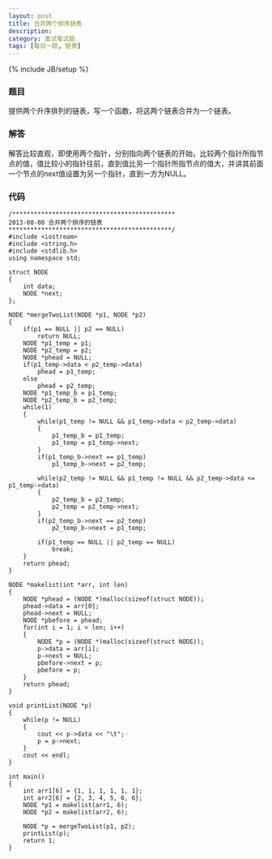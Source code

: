 ```yaml
---
layout: post
title: 合并两个排序链表
description:
category: 面试笔试题
tags: [每日一题, 链表]
---
```

{% include JB/setup %}

### 题目
提供两个升序排列的链表，写一个函数，将这两个链表合并为一个链表。

### 解答
解答比较直观，即使用两个指针，分别指向两个链表的开始，比较两个指针所指节点的值，值比较小的指针往前，直到值比另一个指针所指节点的值大，并讲其前面一个节点的next值设置为另一个指针，直到一方为NULL。

### 代码
  	/*********************************************
	2013-08-08 合并两个排序的链表
	*********************************************/
	#include <iostream>
	#include <string.h>
	#include <stdlib.h>
	using namespace std;

	struct NODE
	{
		int data;
		NODE *next;
	};

	NODE *mergeTwoList(NODE *p1, NODE *p2)
	{
		if(p1 == NULL || p2 == NULL)
			return NULL;
		NODE *p1_temp = p1;
		NODE *p2_temp = p2;
		NODE *phead = NULL;
		if(p1_temp->data < p2_temp->data)
			phead = p1_temp;
		else
			phead = p2_temp;
		NODE *p1_temp_b = p1_temp;
		NODE *p2_temp_b = p2_temp;
		while(1)
		{
			while(p1_temp != NULL && p1_temp->data < p2_temp->data)
			{
				p1_temp_b = p1_temp;
				p1_temp = p1_temp->next;
			}
			if(p1_temp_b->next == p1_temp)
				p1_temp_b->next = p2_temp;
			
			while(p2_temp != NULL && p1_temp != NULL && p2_temp->data <= p1_temp->data)
			{
				p2_temp_b = p2_temp;
				p2_temp = p2_temp->next;
			}
			if(p2_temp_b->next == p2_temp)
				p2_temp_b->next = p1_temp;
	
			if(p1_temp == NULL || p2_temp == NULL)
				break;
		}
		return phead;
	}

	NODE *makelist(int *arr, int len)
	{
		NODE *phead = (NODE *)malloc(sizeof(struct NODE));
		phead->data = arr[0];
		phead->next = NULL;
		NODE *pbefore = phead;
		for(int i = 1; i < len; i++)
		{
			NODE *p = (NODE *)malloc(sizeof(struct NODE));
			p->data = arr[i];
			p->next = NULL;
			pbefore->next = p;
			pbefore = p;
		}
		return phead;
	}

	void printList(NODE *p)
	{
		while(p != NULL)
		{
			cout << p->data << "\t";
			p = p->next;
		}
		cout << endl;
	}	
	
	int main()
	{
		int arr1[6] = {1, 1, 1, 1, 1, 1};
		int arr2[6] = {2, 3, 4, 5, 6, 6};
		NODE *p1 = makelist(arr1, 6);
		NODE *p2 = makelist(arr2, 6);
	
		NODE *p = mergeTwoList(p1, p2);
		printList(p);
		return 1;
	}
